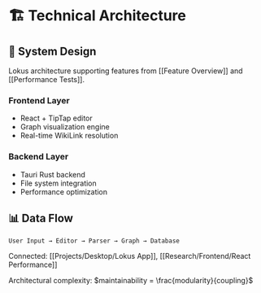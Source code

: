 # 🏗️ Technical Architecture

## 🔧 System Design
Lokus architecture supporting features from [[Feature Overview]] and [[Performance Tests]].

### Frontend Layer
- React + TipTap editor
- Graph visualization engine
- Real-time WikiLink resolution

### Backend Layer  
- Tauri Rust backend
- File system integration
- Performance optimization

## 📊 Data Flow
```mermaid
User Input → Editor → Parser → Graph → Database
```

Connected: [[Projects/Desktop/Lokus App]], [[Research/Frontend/React Performance]]

Architectural complexity: $maintainability = \frac{modularity}{coupling}$
